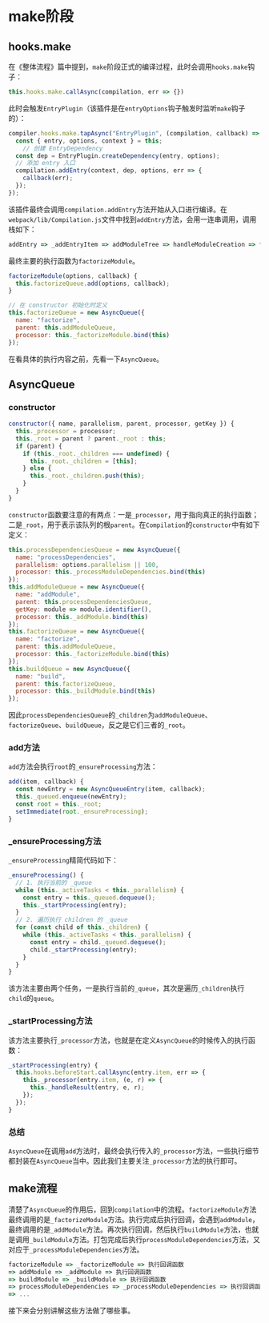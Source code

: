 # make阶段

## hooks.make

在《整体流程》篇中提到，`make`阶段正式的编译过程，此时会调用`hooks.make`钩子：

```javascript
this.hooks.make.callAsync(compilation, err => {})
```

此时会触发`EntryPlugin`（该插件是在`entryOptions`钩子触发时监听`make`钩子的）：

```javascript
compiler.hooks.make.tapAsync("EntryPlugin", (compilation, callback) => {
  const { entry, options, context } = this;
	// 创建 EntryDependency
  const dep = EntryPlugin.createDependency(entry, options);
  // 添加 entry 入口
  compilation.addEntry(context, dep, options, err => {
    callback(err);
  });
});
```

该插件最终会调用`compilation.addEntry`方法开始从入口进行编译。在`webpack/lib/Compilation.js`文件中找到`addEntry`方法，会用一连串调用，调用栈如下：

```javascript
addEntry => _addEntryItem => addModuleTree => handleModuleCreation => factorizeModule => ...
```

最终主要的执行函数为`factorizeModule`。

```javascript
factorizeModule(options, callback) {
  this.factorizeQueue.add(options, callback);
}

// 在 constructor 初始化时定义
this.factorizeQueue = new AsyncQueue({
  name: "factorize",
  parent: this.addModuleQueue,
  processor: this._factorizeModule.bind(this)
});
```

在看具体的执行内容之前，先看一下`AsyncQueue`。

## AsyncQueue

### constructor

```javascript
constructor({ name, parallelism, parent, processor, getKey }) {
  this._processor = processor;
  this._root = parent ? parent._root : this;
  if (parent) {
    if (this._root._children === undefined) {
      this._root._children = [this];
    } else {
      this._root._children.push(this);
    }
  }
}
```

`constructor`函数要注意的有两点：一是`_processor`，用于指向真正的执行函数；二是`_root`，用于表示该队列的根`parent`。在`Compilation`的`constructor`中有如下定义：

```javascript
this.processDependenciesQueue = new AsyncQueue({
  name: "processDependencies",
  parallelism: options.parallelism || 100,
  processor: this._processModuleDependencies.bind(this)
});
this.addModuleQueue = new AsyncQueue({
  name: "addModule",
  parent: this.processDependenciesQueue,
  getKey: module => module.identifier(),
  processor: this._addModule.bind(this)
});
this.factorizeQueue = new AsyncQueue({
  name: "factorize",
  parent: this.addModuleQueue,
  processor: this._factorizeModule.bind(this)
});
this.buildQueue = new AsyncQueue({
  name: "build",
  parent: this.factorizeQueue,
  processor: this._buildModule.bind(this)
});
```

因此`processDependenciesQueue`的`_children`为`addModuleQueue`、`factorizeQueue`、`buildQueue`，反之是它们三者的`_root`。

### add方法

`add`方法会执行`root`的`_ensureProcessing`方法：

```javascript
add(item, callback) {
  const newEntry = new AsyncQueueEntry(item, callback);
  this._queued.enqueue(newEntry);
  const root = this._root;
  setImmediate(root._ensureProcessing);
}
```

### _ensureProcessing方法

`_ensureProcessing`精简代码如下：

```javascript
_ensureProcessing() {
  // 1. 执行当前的 _queue
  while (this._activeTasks < this._parallelism) {
    const entry = this._queued.dequeue();
    this._startProcessing(entry);
  }
  // 2. 遍历执行 children 的 _queue
  for (const child of this._children) {
    while (this._activeTasks < this._parallelism) {
      const entry = child._queued.dequeue();
      child._startProcessing(entry);
    }
  }
}
```

该方法主要由两个任务，一是执行当前的`_queue`，其次是遍历`_children`执行`child`的`queue`。

### _startProcessing方法

该方法主要执行`_processor`方法，也就是在定义`AsyncQueue`的时候传入的执行函数：

```javascript
_startProcessing(entry) {
  this.hooks.beforeStart.callAsync(entry.item, err => {
    this._processor(entry.item, (e, r) => {
      this._handleResult(entry, e, r);
    });
  });
}
```

### 总结

`AsyncQueue`在调用`add`方法时，最终会执行传入的`_processor`方法，一些执行细节都封装在`AsyncQueue`当中。因此我们主要关注`_processor`方法的执行即可。

## make流程

清楚了`AsyncQueue`的作用后，回到`compilation`中的流程。`factorizeModule`方法最终调用的是`_factorizeModule`方法。执行完成后执行回调，会遇到`addModule`，最终调用的是`_addModule`方法。再次执行回调，然后执行`buildModule`方法，也就是调用`_buildModule`方法。打包完成后执行`processModuleDependencies`方法，又对应于`_processModuleDependencies`方法。

```javascript
factorizeModule => _factorizeModule => 执行回调函数 
=> addModule => _addModule => 执行回调函数 
=> buildModule => _buildModule => 执行回调函数 
=> processModuleDependencies => _processModuleDependencies => 执行回调函数 
=> ...
```

接下来会分别讲解这些方法做了哪些事。